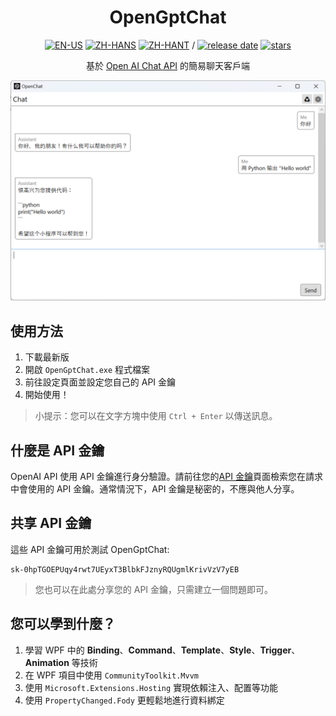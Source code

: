<div align=center>

# OpenGptChat 

[![EN-US](https://img.shields.io/badge/EN-US-blue)](README.md) [![ZH-HANS](https://img.shields.io/badge/中文-简体-red)](README_ZH-HANS.md) [![ZH-HANT](https://img.shields.io/badge/中文-繁体-red)](README_ZH-HANT.md) / [![release date](https://img.shields.io/github/release-date/SlimeNull/OpenGptChat)](https://github.com/SlimeNull/OpenGptChat/releases) [![stars](https://img.shields.io/github/stars/SlimeNull/OpenGptChat?style=flat)](https://github.com/SlimeNull/OpenGptChat/pulse)

基於 [Open AI Chat API](https://platform.openai.com/docs/guides/chat) 的簡易聊天客戶端

</div>

![預覽](assets/preview.png)

## 使用方法

1. 下載最新版
2. 開啟 `OpenGptChat.exe` 程式檔案
3. 前往設定頁面並設定您自己的 API 金鑰
4. 開始使用！

> 小提示：您可以在文字方塊中使用 `Ctrl + Enter` 以傳送訊息。

## 什麼是 API 金鑰

OpenAI API 使用 API 金鑰進行身分驗證。請前往您的[API 金鑰](https://platform.openai.com/account/api-keys)頁面檢索您在請求中會使用的 API 金鑰。通常情況下，API 金鑰是秘密的，不應與他人分享。

## 共享 API 金鑰

這些 API 金鑰可用於測試 OpenGptChat:

```
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
```

> 您也可以在此處分享您的 API 金鑰，只需建立一個問題即可。

## 您可以學到什麼？

1. 學習 WPF 中的 **Binding**、**Command**、**Template**、**Style**、**Trigger**、**Animation** 等技術
2. 在 WPF 項目中使用 `CommunityToolkit.Mvvm`
3. 使用 `Microsoft.Extensions.Hosting` 實現依賴注入、配置等功能
4. 使用 `PropertyChanged.Fody` 更輕鬆地進行資料綁定
